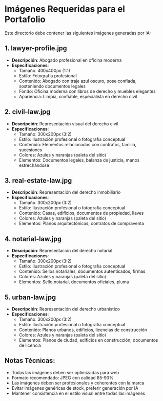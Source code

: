 # Imágenes Requeridas para el Portafolio

Este directorio debe contener las siguientes imágenes generadas por IA:

## 1. lawyer-profile.jpg
- **Descripción**: Abogado profesional en oficina moderna
- **Especificaciones**: 
  - Tamaño: 400x400px (1:1)
  - Estilo: Fotografía profesional
  - Contenido: Abogado con traje azul oscuro, pose confiada, sosteniendo documentos legales
  - Fondo: Oficina moderna con libros de derecho y muebles elegantes
  - Apariencia: Limpia, confiable, especialista en derecho civil

## 2. civil-law.jpg
- **Descripción**: Representación visual del derecho civil
- **Especificaciones**:
  - Tamaño: 300x200px (3:2)
  - Estilo: Ilustración profesional o fotografía conceptual
  - Contenido: Elementos relacionados con contratos, familia, sucesiones
  - Colores: Azules y naranjas (paleta del sitio)
  - Elementos: Documentos legales, balanza de justicia, manos estrechándose

## 3. real-estate-law.jpg
- **Descripción**: Representación del derecho inmobiliario
- **Especificaciones**:
  - Tamaño: 300x200px (3:2)
  - Estilo: Ilustración profesional o fotografía conceptual
  - Contenido: Casas, edificios, documentos de propiedad, llaves
  - Colores: Azules y naranjas (paleta del sitio)
  - Elementos: Planos arquitectónicos, contratos de compraventa

## 4. notarial-law.jpg
- **Descripción**: Representación del derecho notarial
- **Especificaciones**:
  - Tamaño: 300x200px (3:2)
  - Estilo: Ilustración profesional o fotografía conceptual
  - Contenido: Sellos notariales, documentos autenticados, firmas
  - Colores: Azules y naranjas (paleta del sitio)
  - Elementos: Sello notarial, documentos oficiales, pluma

## 5. urban-law.jpg
- **Descripción**: Representación del derecho urbanístico
- **Especificaciones**:
  - Tamaño: 300x200px (3:2)
  - Estilo: Ilustración profesional o fotografía conceptual
  - Contenido: Planos urbanos, edificios, licencias de construcción
  - Colores: Azules y naranjas (paleta del sitio)
  - Elementos: Planos de ciudad, edificios en construcción, documentos de licencia

## Notas Técnicas:
- Todas las imágenes deben ser optimizadas para web
- Formato recomendado: JPEG con calidad 85-90%
- Las imágenes deben ser profesionales y coherentes con la marca
- Evitar imágenes genéricas de stock, preferir generación por IA
- Mantener consistencia en el estilo visual entre todas las imágenes


